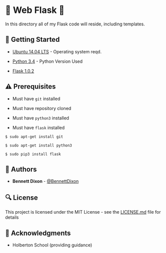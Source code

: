 # :shell: Web Flask :shell:

In this directory all of my Flask code will reside, including templates.

## :running: Getting Started

* [Ubuntu 14.04 LTS](http://releases.ubuntu.com/14.04/) - Operating system reqd.

* [Python 3.4](https://www.python.org/download/releases/3.4.0/) - Python Version Used

* [Flask 1.0.2](http://flask.pocoo.org/docs/1.0/)

## :warning: Prerequisites

* Must have `git` installed

* Must have repository cloned

* Must have `python3` installed

* Must have `flask` installed

```
$ sudo apt-get install git
```

```
$ sudo apt-get install python3
```

```
$ sudo pip3 install flask
```

## :blue_book: Authors
* **Bennett Dixon** - [@BennettDixon](https://github.com/BennettDixon)

## :mag: License

This project is licensed under the MIT License - see the [LICENSE.md](https://github.com/BennettDixon/AirBnB_clone_v2/blob/master/LICENSE.md) file for details



## :mega: Acknowledgments

* Holberton School (providing guidance)
